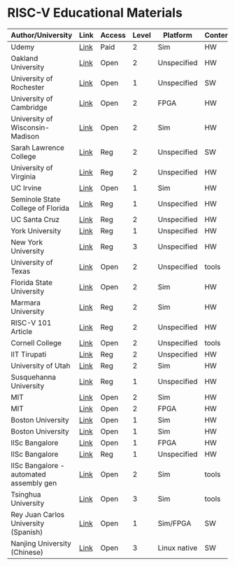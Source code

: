 # RISC-V Educational Materials

Author/University | Link  | Access | Level | Platform | Content | Type
----------------- | ----- | ------ | ----- | -------- | ------- | ----
Udemy | [Link](https://www.udemy.com/vsd-riscv-instruction-set-architecture-isa-part-1b/) | Paid | 2 | Sim | HW | a,d
Oakland University | [Link](https://passlab.github.io/CSE564/) | Open | 2 | Unspecified | HW | f
University of Rochester | [Link](http://cs.rochester.edu/courses/252/spring2018/decks/Lecture1.pdf) | Open | 1 | Unspecified | SW | f
University of Cambridge | [Link](https://www.cl.cam.ac.uk/teaching/1617/ECAD+Arch/exercise-clarvi.html) | Open | 2 | FPGA | HW | f
University of Wisconsin-Madison | [Link](http://pages.cs.wisc.edu/~karu/courses/cs752/fall2016/wiki/index.php?n=Main.Project) | Open | 2 | Sim | HW | f
Sarah Lawrence College | [Link](http://science.slc.edu/msiff/courses/arch-draft-syllabus.pdf) | Reg | 2 | Unspecified | SW | f
University of Virginia | [Link](https://collab.its.virginia.edu/syllabi/auth/e65de55f-9b46-43dd-80bc-4629e0ac9606) | Reg | 2 | Unspecified | HW | f
UC Irvine | [Link](https://canvas.eee.uci.edu/courses/7673/assignments/syllabus) | Open | 1 | Sim | HW | a,f
Seminole State College of Florida | [Link](https://www.seminolestate.edu/ssap/ed-services/oasis/syllabus/2184/40616/CDA3100) | Reg | 1 | Unspecified | HW | f
UC Santa Cruz | [Link](https://canvas.ucsc.edu/courses/16122/assignments/syllabus) | Reg | 2 | Unspecified | HW | f
York University | [Link](https://www.coursehero.com/file/p1l49np/Chapter-2-Instructions-Language-of-the-Computer-13-Synchronization-in-RISC-V/) | Reg | 1 | Unspecified | HW | c,f
New York University | [Link](https://engineering.nyu.edu/sites/default/files/2018-10/CS-GY%206133%20Computer%20Architecture%20I.pdf) | Reg | 3 | Unspecified | HW |
University of Texas | [Link](https://www.cs.utexas.edu/users/hunt/class/2019-spring/cs340d/cs340d.html) | Open | 2 | Unspecified | tools | f
Florida State University | [Link](http://www.cs.fsu.edu/~zwang/cda3101.html) | Open | 2 | Sim | HW | c,f
Marmara University | [Link](http://www.salihbayar.com/Marmara/EEE7032/Spring2018/EEE7032_Syllabus.pdf) | Reg | 2 | Sim | HW |
RISC-V 101 Article | [Link](https://dl.acm.org/citation.cfm?doid=3210713.3210741) | Reg | 2 | Unspecified | HW |
Cornell College | [Link](https://moodle.cornellcollege.edu/pluginfile.php/126690/mod_resource/content/1/syllabus218-Dec2017.pdf) | Open | 2 | Unspecified | tools |
IIT Tirupati | [Link](https://iittp.ac.in/pdfs/syllabus/CS5292.pdf) | Reg | 2 | Unspecified | HW |
University of Utah | [Link](https://student.apps.utah.edu/uofu/stu/classtools/syllabus/1178/18201/Syllabus_scheduling.pdf) | Reg | 2 | Sim | HW | f
Susquehanna University | [Link](https://facstaff.susqu.edu/brakke/comparch-syl.txt) | Reg | 1 | Unspecified | HW |
MIT | [Link](http://csg.csail.mit.edu/6.375/6_375_2016_www/handouts.html) | Open | 2 | Sim | HW | a,f
MIT | [Link](http://csg.csail.mit.edu/6.175/labs/lab5-riscv-intro.html) | Open | 2 | FPGA | HW | a
Boston University | [Link](http://ascslab.org/courses/ec413/index.html) | Open | 1 | Sim | HW | f
Boston University | [Link](http://ascslab.org/courses/ec513/index.html) | Open | 1 | Sim | HW | a,c,f
IISc Bangalore  | [Link](http://rohini.dese.iisc.ac.in/course/view.php?id=13) | Open | 1 | FPGA | HW | a,c,f
IISc Bangalore  | [Link](https://drona.csa.iisc.ac.in/~arkapravab/courses/schedule.html) | Reg | 1 | Unspecified | HW | c
IISc Bangalore - automated assembly gen | [Link](https://gitlab.com/shaktiproject/tools/aapg) | Open | 2 | Sim | tools | e
Tsinghua University | [Link](https://github.com/oscourse-tsinghua/rcore_plus) | Open | 3 | Sim | tools | e
Rey Juan Carlos University (Spanish) | [Link](https://github.com/myTeachingURJC/2019-20-LAB-AO/wiki) | Open | 1 | Sim/FPGA | SW | 
Nanjing University (Chinese) | [Link](https://github.com/NJU-ProjectN/ics-pa) | Open | 3 | Linux native | SW | a
